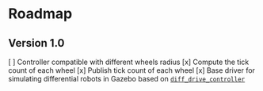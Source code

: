 # Roadmap

## Version 1.0

[ ] Controller compatible with different wheels radius
[x] Compute the tick count of each wheel
[x] Publish tick count of each wheel
[x] Base driver for simulating differential robots in Gazebo based on
    [`diff_drive_controller`](https://github.com/ros-controls/ros_controllers/tree/melodic-devel/diff_drive_controller)